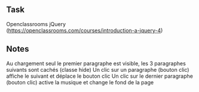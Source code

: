 ## Task 
Openclassrooms jQuery (https://openclassrooms.com/courses/introduction-a-jquery-4)

## Notes
Au chargement seul le premier paragraphe est visible, les 3 paragraphes suivants sont cachés (classe hide)
Un clic sur un paragraphe (bouton clic) affiche le suivant et déplace le bouton clic
Un clic sur le dernier paragraphe (bouton clic) active la musique et change le fond de la page
